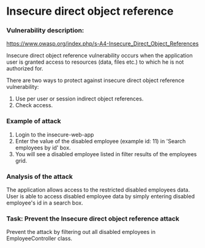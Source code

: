 # Insecure direct object reference

 
### Vulnerability description: 
https://www.owasp.org/index.php/s-A4-Insecure_Direct_Object_References

Insecure direct object reference vulnerability occurs when the application user is granted access to resources (data, files etc.) to which he is not authorized for.

There are two ways to protect against insecure direct object reference vulnerability:

1. Use per user or session indirect object references.
2. Check access.


### Example of attack

1. Login to the insecure-web-app
2. Enter the value of the disabled employee (example id: 11) in 'Search employees by id' box.
3. You will see a disabled employee listed in filter results of the employees grid.

### Analysis of the attack
The application allows access to the restricted disabled employees data. User is able to access disabled employee data by simply entering disabled employee's id in a search box.

### Task: Prevent the Insecure direct object reference attack

Prevent the attack by filtering out all disabled employees in EmployeeController class.
